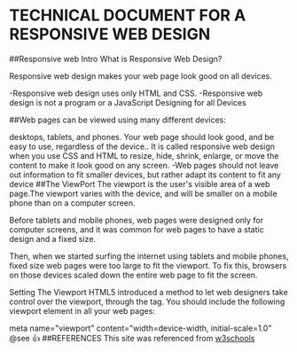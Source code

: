 # TECHNICAL DOCUMENT FOR A RESPONSIVE WEB DESIGN

##Responsive web Intro
What is Responsive Web Design?

Responsive web design makes your web page look good on all devices.

-Responsive web design uses only HTML and CSS.
-Responsive web design is not a program or a JavaScript
Designing for all Devices

##Web pages can be viewed using many different devices:

desktops, tablets, and phones. Your web page should look good, and be easy to use, regardless of the device..
It is called responsive web design when you use CSS and HTML to resize, hide, shrink, enlarge, or move the content to make it look good on any screen.
-Web pages should not leave out information to fit smaller devices, but rather adapt its content to fit any device
##The ViewPort
The viewport is the user's visible area of a web page.The viewport varies with the device, and will be smaller on a mobile phone than on a computer screen.

Before tablets and mobile phones, web pages were designed only for computer screens, and it was common for web pages to have a static design and a fixed size.

Then, when we started surfing the internet using tablets and mobile phones, fixed size web pages were too large to fit the viewport. To fix this, browsers on those devices scaled down the entire web page to fit the screen.

Setting The Viewport HTML5 introduced a method to let web designers take control over the viewport, through the tag. You should include the following viewport element in all your web pages: 

meta name="viewport" content="width=device-width, initial-scale=1.0" 
@see :+1:
##REFERENCES
This site was referenced from [w3schools](https://www.w3schools.com/html/html_responsive.asp)
